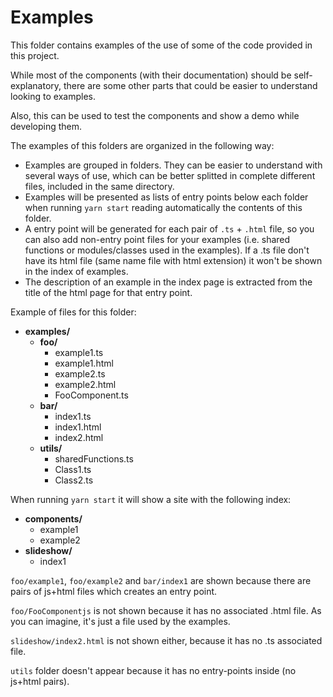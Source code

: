 # Examples

This folder contains examples of the use of some of the code provided in this project.

While most of the components (with their documentation) should be self-explanatory, there are some other parts that could be easier to understand looking to examples.

Also, this can be used to test the components and show a demo while developing them.

The examples of this folders are organized in the following way:
 * Examples are grouped in folders. They can be easier to understand with several  ways of use, which can be better splitted in complete different files, included in the same directory.
 * Examples will be presented as lists of entry points below each folder when running `yarn start` reading automatically the contents of this folder.
 * A entry point will be generated for each pair of `.ts` + `.html` file, so you can also add non-entry point files for your examples (i.e. shared functions or modules/classes used in the examples). If a .ts file don't have its html file (same name file with html extension) it won't be shown in the index of examples.
 * The description of an example in the index page is extracted from the title of the html page for that entry point.

Example of files for this folder:

* **examples/**
  * **foo/**
    * example1.ts
    * example1.html
    * example2.ts
    * example2.html
    * FooComponent.ts
  * **bar/**
    * index1.ts
    * index1.html
    * index2.html
  * **utils/**
    * sharedFunctions.ts
    * Class1.ts
    * Class2.ts

When running `yarn start` it will show a site with the following index:
* **components/**
  * example1
  * example2
* **slideshow/**
  * index1

`foo/example1`, `foo/example2` and `bar/index1` are shown because there are pairs of js+html files which creates an entry point.

`foo/FooComponentjs` is not shown because it has no associated .html file. As you can imagine, it's just a file used by the examples.

`slideshow/index2.html` is not shown either, because it has no .ts associated file.

`utils` folder doesn't appear because it has no entry-points inside (no js+html pairs).
